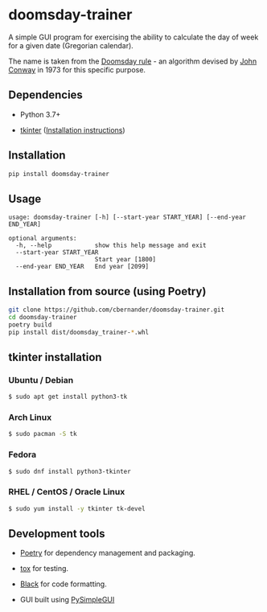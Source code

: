 # doomsday-trainer

A simple GUI program for exercising the ability to calculate the day of week for
a given date (Gregorian calendar).

The name is taken from the
[Doomsday rule](https://en.wikipedia.org/wiki/Doomsday_rule) - an algorithm
devised by [John Conway](https://en.wikipedia.org/wiki/John_Horton_Conway) in
1973 for this specific purpose.

## Dependencies

- Python 3.7+

- [tkinter](https://docs.python.org/3/library/tkinter.html) ([Installation instructions](#tkinter-installation))

## Installation

```bash
pip install doomsday-trainer
```

## Usage

```
usage: doomsday-trainer [-h] [--start-year START_YEAR] [--end-year END_YEAR]

optional arguments:
  -h, --help            show this help message and exit
  --start-year START_YEAR
                        Start year [1800]
  --end-year END_YEAR   End year [2099]
```

## Installation from source (using Poetry)

```bash
git clone https://github.com/cbernander/doomsday-trainer.git
cd doomsday-trainer
poetry build
pip install dist/doomsday_trainer-*.whl
```

## tkinter installation

### Ubuntu / Debian

```bash
$ sudo apt get install python3-tk
```

### Arch Linux

```bash
$ sudo pacman -S tk
```

### Fedora

```bash
$ sudo dnf install python3-tkinter
```

### RHEL / CentOS / Oracle Linux

```bash
$ sudo yum install -y tkinter tk-devel
```

## Development tools


- [Poetry](https://python-poetry.org/) for dependency management and packaging.

- [tox](https://pypi.org/project/tox/) for testing.

- [Black](https://black.readthedocs.io/en/stable/index.html) for code
  formatting.

- GUI built using [PySimpleGUI](https://www.pysimplegui.org/)
